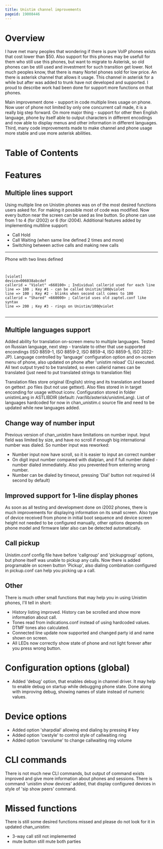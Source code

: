 ```yaml
---
title: Unistim channel improvements
pageid: 19008446
---
```



Overview
========


I have met many peoples that wondering if there is pure VoIP phones exists that cost lower than $50. Also support for this phones may be usefull for them who still use this phones, but want to migrate to Asterisk, so old phones can be still used and investment for such transition get lower. Not much peoples know, that there is many Nortel phones sold for low price. An there is asterisk channel that allows it usage. This channel in asterisk for a while but after was added to trunk have not developed and supported. I proud to describe work had been done for support more functions on that phones.


Main improvement done - support in code multiple lines usage on phone. Now user of phone not limited by only one concurrent call made, it is a really big step forward. On more major thing - support for other then English language, phone by itself able to output characters in different encodings and now able to display menus and other information in different languages. Third, many code improvements made to make channel and phone usage more stable and use more asterisk abilities.


Table of Contents
=================


Features
========


Multiple lines support
----------------------


Using multiple line on Unistim phones was on of the most desired functions users asked for. For making it possible most of code was modified. Now every button near the screen can be used as line button. So phone can use from 1 to 4 (for i2002) or 6 (for i2004). Additional features added by implementing multiline support:


* Call Hold
* Call Waiting (when same line defined 2 times and more)
* Switching between active calls and making new calls




---

  
Phone with two lines defined  


```


[violet]
device=006038abcdef
callerid = "Violet" <660100> ; Individual callerid used for each line 
line => 100 ; Key #1 - can be called Unistim/100@violet
line => 100 ; Key #2 - blinks when second call comes to 100
callerid = "Shared" <660000> ; Callerid uses old zaptel.conf like syntax
line => 200 ; Key #3 - rings on Unistim/100@violet


```



---


Multiple languages support
--------------------------


Added ability for translation on-screen menu to multiple languages. Tested on Russian language, next step - translate to other that use supported encondings (ISO 8859-1, ISO 8859-2, ISO 8859-4, ISO 8859-5, ISO 2022-JP). Language controlled by 'language' configuration option and on-screen menu of phone, also updated on phone after 'unistim reload' CLI executed. All text output tryed to be translated, so even callerid names can be translated (just need to put translated strings to translation file)


Translation files store original (English) string and its translation and based on gettext .po files (but not use gettext). Also files stored in in target enconding for usage without iconv. Configuration stored in folder unistimLang in ASTLIBDIR (default: /var/lib/asterisk/unistimLang). List of languages hardcoded for now in chan\_unistim.c source file and need to be updated while new languages added.


Change way of number input
--------------------------


Previous version of chan\_unistim have limitations on number input. Input field was limited by size, and have no scroll if enough big international number was dialed. So number input was reworked:


* Number input now have scroll, so it is easier to input an correct number
* On digit input number compared with dialplan, and if full number dialed - number dialed immediately. Also you prevented from entering wrong number.
* Number can be dialed by timeout, pressing 'Dial' button not required (4 second by default)


Improved support for 1-line display phones
------------------------------------------


As soon as all testing and development done on i2002 phones, there is much improvements for displaying information on its small screen. Also type of device received from phone in initial boot sequence and device screen height not needed to be configured manually, other options depends on phone model and firmware later also can be detected automatically.


Call pickup
-----------


Unistim.conf config file have before 'callgroup' and 'pickupgroup' options, but phone itself was unable to pickup any calls. Now there is added programable on screen button 'Pickup', also dialing combination configured in pickup.conf can help you picking up a call. 


Other
-----


There is much other small functions that may help you in using Unistim phones, I'll tell in short:


* History listing improved. History can be scrolled and show more information about call.
* Tones read from indications.conf instead of using hardcoded values. DTMF tones also calculated.
* Connected line update now supported and changed party id and name shown on screen.
* All LEDs now correctly show state of phone and not light forever after you press wrong button.


Configuration options (global)
==============================


* Added 'debug' option, that enables debug in channel driver. It may help to enable debug on startup while debugging phone state. Done along with improving debug, showing names of state instead of numeric values.


Device options
==============


* Added option 'sharpdial' allowing end dialing by pressing # key
* Added option 'cwstyle' to control style of callwaiting ring
* Added option 'cwvolume' to change callwaiting ring volume


CLI commands
============


There is not much new CLI commands, but output of command exists improved and give more information about phones and sessions. There is command 'unistim show devices' added, that display configured devices in style of 'sip show peers' command.


Missed functions
================


There is still some desired functions missed and please do not look for it in updated chan\_unistim:


* 3-way call still not implemented
* mute button still mute both parties


